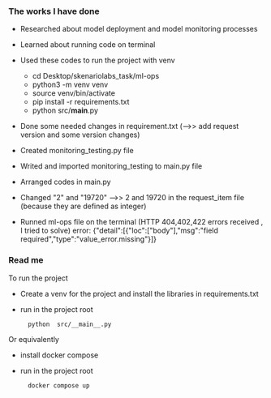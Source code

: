 ### The works I have done

* Researched about model deployment and model monitoring processes

* Learned about running code on terminal

* Used these codes to run the project with venv

    - cd Desktop/skenariolabs_task/ml-ops
    - python3 -m venv venv
    - source venv/bin/activate
    - pip install -r requirements.txt
    - python src/__main__.py

* Done some needed changes in requirement.txt (-->> add request version and some version changes)

* Created monitoring_testing.py file 

* Writed and imported monitoring_testing to main.py file

* Arranged codes in main.py

* Changed "2" and "19720" -->> 2 and 19720 in the request_item file (because they are defined as integer)

* Runned ml-ops file on the terminal (HTTP 404,402,422 errors received , I tried to solve) 
error: {"detail":[{"loc":["body"],"msg":"field required","type":"value_error.missing"}]}


### Read me

To run the project
- Create a venv for the project and install the libraries in requirements.txt
- run in the project root
    
        python  src/__main__.py

Or equivalently
- install docker compose
- run in the project root
    
        docker compose up
  




